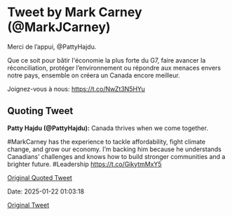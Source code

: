# Tweet by Mark Carney (@MarkJCarney)

Merci de l’appui, @PattyHajdu.

Que ce soit pour bâtir l'économie la plus forte du G7, faire avancer la réconciliation, protéger l’environnement ou répondre aux menaces envers notre pays, ensemble on créera un Canada encore meilleur.

Joignez-vous à nous: https://t.co/NwZt3N5HYu

## Quoting Tweet

**Patty Hajdu (@PattyHajdu):** Canada thrives when we come together.

#MarkCarney has the experience to tackle affordability, fight climate change, and grow our economy. I’m backing him because he understands Canadians’ challenges and knows how to build stronger communities and a brighter future.
#Leadership https://t.co/GikytmMxY5

[Original Quoted Tweet](https://x.com/PattyHajdu/status/1881733398764675084)

Date: 2025-01-22 01:03:18

[Original Tweet](https://x.com/MarkJCarney/status/1881870221788742078)
